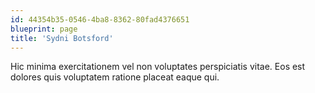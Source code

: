 ```yaml
---
id: 44354b35-0546-4ba8-8362-80fad4376651
blueprint: page
title: 'Sydni Botsford'
---
```

Hic minima exercitationem vel non voluptates perspiciatis vitae. Eos est dolores quis voluptatem ratione placeat eaque qui.